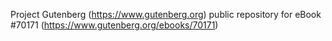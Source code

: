 Project Gutenberg (https://www.gutenberg.org) public repository for
eBook #70171 (https://www.gutenberg.org/ebooks/70171)
